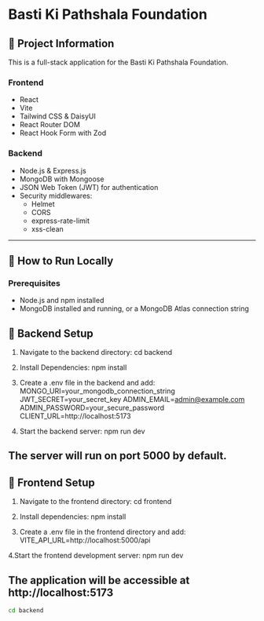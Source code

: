 # Basti Ki Pathshala Foundation

## 📌 Project Information

This is a full-stack application for the Basti Ki Pathshala Foundation.

### **Frontend**
- React
- Vite
- Tailwind CSS & DaisyUI
- React Router DOM
- React Hook Form with Zod

### **Backend**
- Node.js & Express.js
- MongoDB with Mongoose
- JSON Web Token (JWT) for authentication
- Security middlewares:
  - Helmet
  - CORS
  - express-rate-limit
  - xss-clean

---

## 🚀 How to Run Locally

### **Prerequisites**
- Node.js and npm installed
- MongoDB installed and running, or a MongoDB Atlas connection string

## 🔹 Backend Setup

1. Navigate to the backend directory:
     cd backend

2. Install Dependencies:
     npm install

3. Create a .env file in the backend and add:
     MONGO_URI=your_mongodb_connection_string
     JWT_SECRET=your_secret_key
     ADMIN_EMAIL=admin@example.com
     ADMIN_PASSWORD=your_secure_password
     CLIENT_URL=http://localhost:5173
   
4. Start the backend server:
    npm run dev

## The server will run on port 5000 by default.

## 🔹 Frontend Setup
1. Navigate to the frontend directory:
    cd frontend

2. Install dependencies:
    npm install

3. Create a .env file in the frontend directory and add:
    VITE_API_URL=http://localhost:5000/api

4.Start the frontend development server:
    npm run dev

## The application will be accessible at http://localhost:5173

     
   ```bash
   cd backend
